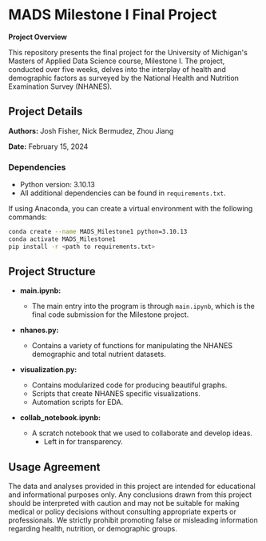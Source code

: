 # MADS Milestone I Final Project

**Project Overview**

This repository presents the final project for the University of Michigan's Masters of Applied Data Science course, Milestone I. The project, conducted over five weeks, delves into the interplay of health and demographic factors as surveyed by the National Health and Nutrition Examination Survey (NHANES).

## Project Details

**Authors:** Josh Fisher, Nick Bermudez, Zhou Jiang

**Date:** February 15, 2024

### Dependencies

- Python version: 3.10.13
- All additional dependencies can be found in `requirements.txt`. 

If using Anaconda, you can create a virtual environment with the following commands:

```bash
conda create --name MADS_Milestone1 python=3.10.13
conda activate MADS_Milestone1
pip install -r <path to requirements.txt>
```

## Project Structure

- **main.ipynb:**
  - The main entry into the program is through `main.ipynb`, which is the final code submission for the Milestone project.

- **nhanes.py:**
  - Contains a variety of functions for manipulating the NHANES demographic and total nutrient datasets.

- **visualization.py:**
  - Contains modularized code for producing beautiful graphs.
  - Scripts that create NHANES specific visualizations.
  - Automation scripts for EDA.

- **collab_notebook.ipynb:**
  - A scratch notebook that we used to collaborate and develop ideas.
    - Left in for transparency.

## Usage Agreement

The data and analyses provided in this project are intended for educational and informational purposes only. Any conclusions drawn from this project should be interpreted with caution and may not be suitable for making medical or policy decisions without consulting appropriate experts or professionals. We strictly prohibit promoting false or misleading information regarding health, nutrition, or demographic groups.
